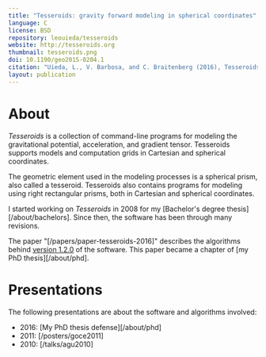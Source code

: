 ```yaml
---
title: "Tesseroids: gravity forward modeling in spherical coordinates"
language: C
license: BSD
repository: leouieda/tesseroids
website: http://tesseroids.org
thumbnail: tesseroids.png
doi: 10.1190/geo2015-0204.1
citation: "Uieda, L., V. Barbosa, and C. Braitenberg (2016), Tesseroids: Forward-modeling gravitational fields in spherical coordinates, GEOPHYSICS, F41–F48, doi:10.1190/geo2015-0204.1."
layout: publication
---
```


# About

*Tesseroids* is a collection of command-line programs for modeling the
gravitational potential, acceleration, and gradient tensor. Tesseroids supports
models and computation grids in Cartesian and spherical coordinates.

The geometric element used in the modeling processes is a spherical prism, also
called a tesseroid. Tesseroids also contains programs for modeling using right
rectangular prisms, both in Cartesian and spherical coordinates.

I started working on *Tesseroids* in 2008 for my
[Bachelor's degree thesis][/about/bachelors].
Since then, the software has been through many revisions.

The paper "[/papers/paper-tesseroids-2016]" describes the algorithms behind
[version 1.2.0](http://dx.doi.org/10.5281/zenodo.16033) of the software.
This paper became a chapter of [my PhD thesis][/about/phd].

# Presentations

The following presentations are about the software and algorithms involved:

* 2016: [My PhD thesis defense][/about/phd]
* 2011: [/posters/goce2011]
* 2010: [/talks/agu2010]

